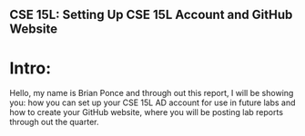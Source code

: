 ## CSE 15L: Setting Up CSE 15L Account and GitHub Website

# Intro:

Hello, my name is Brian Ponce and through out this report, I will be showing you: how you can set up your CSE 15L AD account for use in future labs and how to create your GitHub website, where you will be posting lab reports through out the quarter.
